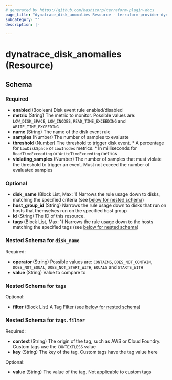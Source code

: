 ```yaml
---
# generated by https://github.com/hashicorp/terraform-plugin-docs
page_title: "dynatrace_disk_anomalies Resource - terraform-provider-dynatrace"
subcategory: ""
description: |-
  
---
```


# dynatrace_disk_anomalies (Resource)





<!-- schema generated by tfplugindocs -->
## Schema

### Required

- **enabled** (Boolean) Disk event rule enabled/disabled
- **metric** (String) The metric to monitor. Possible values are: `LOW_DISK_SPACE`, `LOW_INODES`, `READ_TIME_EXCEEDING` and `WRITE_TIME_EXCEEDING`
- **name** (String) The name of the disk event rule
- **samples** (Number) The number of samples to evaluate
- **threshold** (Number) The threshold to trigger disk event.   * A percentage for `LowDiskSpace` or `LowInodes` metrics.   * In milliseconds for `ReadTimeExceeding` or `WriteTimeExceeding` metrics
- **violating_samples** (Number) The number of samples that must violate the threshold to trigger an event. Must not exceed the number of evaluated samples

### Optional

- **disk_name** (Block List, Max: 1) Narrows the rule usage down to disks, matching the specified criteria (see [below for nested schema](#nestedblock--disk_name))
- **host_group_id** (String) Narrows the rule usage down to disks that run on hosts that themselves run on the specified host group
- **id** (String) The ID of this resource.
- **tags** (Block List, Max: 1) Narrows the rule usage down to the hosts matching the specified tags (see [below for nested schema](#nestedblock--tags))

<a id="nestedblock--disk_name"></a>
### Nested Schema for `disk_name`

Required:

- **operator** (String) Possible values are: `CONTAINS`, `DOES_NOT_CONTAIN`, `DOES_NOT_EQUAL`, `DOES_NOT_START_WITH`, `EQUALS` and `STARTS_WITH`
- **value** (String) Value to compare to


<a id="nestedblock--tags"></a>
### Nested Schema for `tags`

Optional:

- **filter** (Block List) A Tag Filter (see [below for nested schema](#nestedblock--tags--filter))

<a id="nestedblock--tags--filter"></a>
### Nested Schema for `tags.filter`

Required:

- **context** (String) The origin of the tag, such as AWS or Cloud Foundry. Custom tags use the `CONTEXTLESS` value
- **key** (String) The key of the tag. Custom tags have the tag value here

Optional:

- **value** (String) The value of the tag. Not applicable to custom tags


